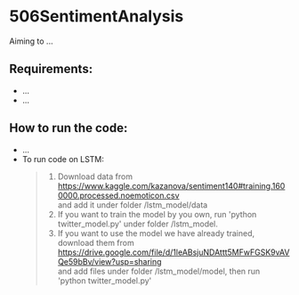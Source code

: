 # 506SentimentAnalysis

Aiming to ...

## Requirements:
* ...
* ...

## How to run the code:
* ...
* To run code on LSTM:
  >1. Download data from <br>
     https://www.kaggle.com/kazanova/sentiment140#training.1600000.processed.noemoticon.csv <br>
     and add it under folder /lstm_model/data
  >2. If you want to train the model by you own, run 'python twitter_model.py' under folder /lstm_model.
  >3. If you want to use the model we have already trained, download them from <br>
      https://drive.google.com/file/d/1leABsjuNDAttt5MFwFGSK9vAVQe59bBv/view?usp=sharing <br>
      and add files under folder /lstm_model/model, then run 'python twitter_model.py'



